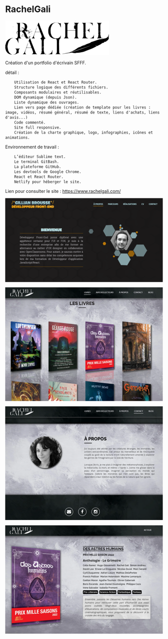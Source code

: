# RachelGali

![Preview](https://raw.githubusercontent.com/GilBrou/RachelGali/master/public/img/RGLogo2.webp)

Création d'un portfolio d'écrivain SFFF.

détail :

		Utilisation de React et React Router.
		Structure logique des différents fichiers.
		Composants modulaires et réutilisables.
		DOM dynamique (depuis Json).
		Liste dynamique des ouvrages.
		Lien vers page dédiée (création de template pour les livres : image, vidéos, résumé général, résumé de texte, liens d'achats, liens d'avis...)
		Code commenté.
		Site full responsive.
		Création de la charte graphique, logo, infographies, icônes et animations.
	

Environnement de travail :

		L’éditeur Sublime text.
		Le terminal GitBash.
		La plateforme GitHub.
		Les devtools de Google Chrome. 
		React et React Router.		
		Netlify pour héberger le site.

Lien pour consulter le site : https://www.rachelgali.com/

![Preview](https://raw.githubusercontent.com/GilBrou/RachelGali/master/public/img/Site1.webp)

![Preview](https://raw.githubusercontent.com/GilBrou/RachelGali/master/public/img/Site2.webp)

![Preview](https://raw.githubusercontent.com/GilBrou/RachelGali/master/public/img/Site3.webp)

![Preview](https://raw.githubusercontent.com/GilBrou/RachelGali/master/public/img/Site4.webp)